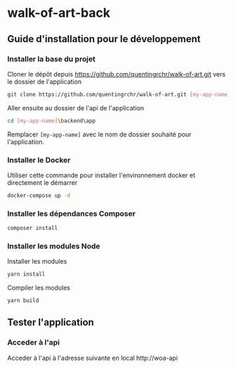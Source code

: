 # walk-of-art-back

## Guide d'installation pour le développement

### Installer la base du projet

  Cloner le dépôt depuis https://github.com/quentingrchr/walk-of-art.git vers le dossier de l'application
```bash
git clone https://github.com/quentingrchr/walk-of-art.git [my-app-name]
```

Aller ensuite au dossier de l'api de l'application
```bash
cd [my-app-name]\backend\app
```
Remplacer `[my-app-name]` avec le nom de dossier souhaité pour l'application.

### Installer le Docker

Utiliser cette commande pour installer l'environnement docker et directement le démarrer  
```bash
docker-compose up -d
```

### Installer les dépendances Composer

```bash
composer install
```

### Installer les modules Node

Installer les modules
```bash
yarn install
```

Compiler les modules
```bash
yarn build
```

## Tester l'application

### Acceder à l'api

Acceder à l'api à l'adresse suivante en local
http://woa-api
